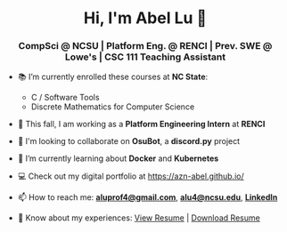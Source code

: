 <h1 align="center">Hi, I'm Abel Lu 👋</h1>
<h3 align="center">CompSci @ NCSU | Platform Eng. @ RENCI | Prev. SWE @ Lowe's | CSC 111 Teaching Assistant</h3>

- 📚 I’m currently enrolled these courses at **NC State**:
    - C / Software Tools
    - Discrete Mathematics for Computer Science

- 🏢 This fall, I am working as a **Platform Engineering Intern** at **RENCI**

- 👯 I'm looking to collaborate on **OsuBot**, a **discord.py** project

- 🌱 I’m currently learning about **Docker** and **Kubernetes**

- 💻 Check out my digital portfolio at https://azn-abel.github.io/

- 📫 How to reach me: **aluprof4@gmail.com**, **alu4@ncsu.edu**, [**LinkedIn**](https://www.linkedin.com/in/aluprof4/)

- 📄 Know about my experiences: <a href="https://azn-abel.github.io/azn-abel/LuAbelResume-Current.pdf" target="_blank">View Resume</a> | [Download Resume](https://github.com/azn-abel/azn-abel/blob/main/LuAbelResume-Current.pdf?raw=true)

